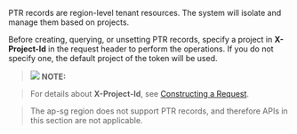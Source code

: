 

PTR records are region-level tenant resources. The system will isolate and manage them based on projects.

Before creating, querying, or unsetting PTR records, specify a project in  **X-Project-Id**  in the request header to perform the operations. If you do not specify one, the default project of the token will be used.

> ![](/images/icon-note.gif) **NOTE:** 

> For details about  **X-Project-Id**, see  [Constructing a Request](https://docs.otctest.t-systems.com/en-us/api/apiug/apig-en-api-180328010.html?tag=API%20Documents).

> The ap-sg region does not support PTR records, and therefore APIs in this section are not applicable.